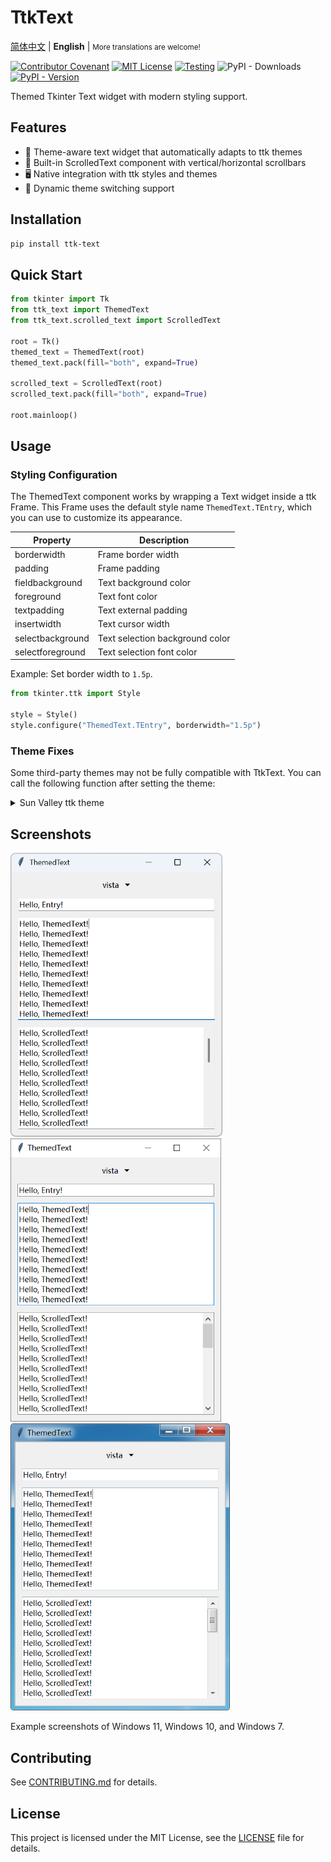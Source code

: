 # TtkText

[简体中文](./README_zh.md) |
**English** |
<small>More translations are welcome!</small>

[![Contributor Covenant](https://img.shields.io/badge/Contributor%20Covenant-2.1-4baaaa.svg)](./CODE_OF_CONDUCT.md)
[![MIT License](https://img.shields.io/github/license/Jesse205/TtkText)](./LICENSE)
[![Testing](https://github.com/Jesse205/TtkText/actions/workflows/testing.yml/badge.svg)](https://github.com/Jesse205/TtkText/actions/workflows/testing.yml)
![PyPI - Downloads](https://img.shields.io/pypi/dm/ttk-text)
[![PyPI - Version](https://img.shields.io/pypi/v/ttk-text)](https://pypi.org/project/ttk-text/)

Themed Tkinter Text widget with modern styling support.

## Features

- 🎨 Theme-aware text widget that automatically adapts to ttk themes
- 📜 Built-in ScrolledText component with vertical/horizontal scrollbars
- 🖥️ Native integration with ttk styles and themes
- 🔄 Dynamic theme switching support

## Installation

```bash
pip install ttk-text
```

## Quick Start

```python
from tkinter import Tk
from ttk_text import ThemedText
from ttk_text.scrolled_text import ScrolledText

root = Tk()
themed_text = ThemedText(root)
themed_text.pack(fill="both", expand=True)

scrolled_text = ScrolledText(root)
scrolled_text.pack(fill="both", expand=True)

root.mainloop()
```

## Usage

### Styling Configuration

The ThemedText component works by wrapping a Text widget inside a ttk Frame. This Frame uses the default style name `ThemedText.TEntry`, which you can use to customize its appearance.

| Property         | Description                     |
| ---------------- | ------------------------------- |
| borderwidth      | Frame border width              |
| padding          | Frame padding                   |
| fieldbackground  | Text background color           |
| foreground       | Text font color                 |
| textpadding          | Text external padding           |
| insertwidth      | Text cursor width               |
| selectbackground | Text selection background color |
| selectforeground | Text selection font color       |

Example: Set border width to `1.5p`.

```python
from tkinter.ttk import Style

style = Style()
style.configure("ThemedText.TEntry", borderwidth="1.5p")
```

### Theme Fixes

Some third-party themes may not be fully compatible with TtkText. You can call the following function after setting the theme:

<details>
<summary>Sun Valley ttk theme</summary>

```python
from tkinter.ttk import Style
import sv_ttk


def fix_sv_ttk(style: Style):
    if sv_ttk.get_theme() == "light":
        style.configure("ThemedText.TEntry", fieldbackground="#fdfdfd", textpadding=5)
        style.map(
            "ThemedText.TEntry",
            fieldbackground=[
                ("hover", "!focus", "#f9f9f9"),
            ],
            foreground=[
                ("pressed", style.lookup("TEntry", "foreground")),
            ]
        )
    else:
        style.configure("ThemedText.TEntry", fieldbackground="#292929", textpadding=5)
        style.map(
            "ThemedText.TEntry",
            fieldbackground=[
                ("hover", "!focus", "#2f2f2f"),
                ("focus", "#1c1c1c"),
            ],
            foreground=[
                ("pressed", style.lookup("TEntry", "foreground")),
            ]
        )

sv_ttk.set_theme("light")
fix_sv_ttk(Style())
```

</details>

## Screenshots

<div>
<img src="./doc/images/screenshots/windows11.webp" alt="Windows 11" width="338.7">
<img src="./doc/images/screenshots/windows10.webp" alt="Windows 10" width="337">
<img src="./doc/images/screenshots/windows7.webp" alt="Windows 7" width="350.7">
</div>

Example screenshots of Windows 11, Windows 10, and Windows 7.

## Contributing

See [CONTRIBUTING.md](https://github.com/Jesse205/TtkText/blob/main/CONTRIBUTING.md) for details.

## License

This project is licensed under the MIT License, see the [LICENSE](./LICENSE) file for details.
